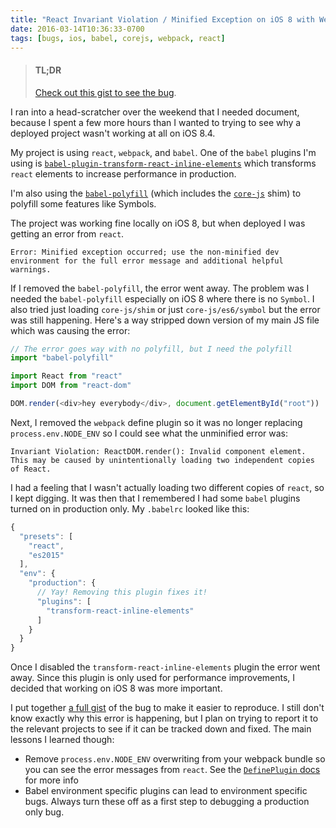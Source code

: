 ```yaml
---
title: "React Invariant Violation / Minified Exception on iOS 8 with Webpack + Babel"
date: 2016-03-14T10:36:33-0700
tags: [bugs, ios, babel, corejs, webpack, react]
---
```


> #### TL;DR
>
> [Check out this gist to see the bug](https://gist.github.com/lukekarrys/87bfaf9db949a3cfa628#file-readme-md).

I ran into a head-scratcher over the weekend that I needed document, because I spent a few more hours than I wanted to trying to see why a deployed project wasn't working at all on iOS 8.4.

My project is using `react`, `webpack`, and `babel`. One of the `babel` plugins I'm using is [`babel-plugin-transform-react-inline-elements`](https://babeljs.io/docs/plugins/transform-react-inline-elements/) which transforms `react` elements to increase performance in production.

I'm also using the [`babel-polyfill`](https://babeljs.io/docs/usage/polyfill/) (which includes the [`core-js`](https://github.com/zloirock/core-js) shim) to polyfill some features like Symbols.

The project was working fine locally on iOS 8, but when deployed I was getting an error from `react`.

<!-- more -->

```text
Error: Minified exception occurred; use the non-minified dev environment for the full error message and additional helpful warnings.
```

If I removed the `babel-polyfill`, the error went away. The problem was I needed the `babel-polyfill` especially on iOS 8 where there is no `Symbol`. I also tried just loading `core-js/shim` or just `core-js/es6/symbol` but the error was still happening. Here's a way stripped down version of my main JS file which was causing the error:

```js
// The error goes way with no polyfill, but I need the polyfill
import "babel-polyfill"

import React from "react"
import DOM from "react-dom"

DOM.render(<div>hey everybody</div>, document.getElementById("root"))
```

Next, I removed the `webpack` define plugin so it was no longer replacing `process.env.NODE_ENV` so I could see what the unminified error was:

```text
Invariant Violation: ReactDOM.render(): Invalid component element. This may be caused by unintentionally loading two independent copies of React.
```

I had a feeling that I wasn't actually loading two different copies of `react`, so I kept digging. It was then that I remembered I had some `babel` plugins turned on in production only. My `.babelrc` looked like this:

```js
{
  "presets": [
    "react",
    "es2015"
  ],
  "env": {
    "production": {
      // Yay! Removing this plugin fixes it!
      "plugins": [
        "transform-react-inline-elements"
      ]
    }
  }
}
```

Once I disabled the `transform-react-inline-elements` plugin the error went away. Since this plugin is only used for performance improvements, I decided that working on iOS 8 was more important.

I put together [a full gist](https://gist.github.com/lukekarrys/87bfaf9db949a3cfa628#file-readme-md) of the bug to make it easier to reproduce. I still don't know exactly why this error is happening, but I plan on trying to report it to the relevant projects to see if it can be tracked down and fixed. The main lessons I learned though:

- Remove `process.env.NODE_ENV` overwriting from your webpack bundle so you can see the error messages from `react`. See the [`DefinePlugin` docs](https://github.com/webpack/docs/wiki/list-of-plugins#defineplugin) for more info
- Babel environment specific plugins can lead to environment specific bugs. Always turn these off as a first step to debugging a production only bug.
